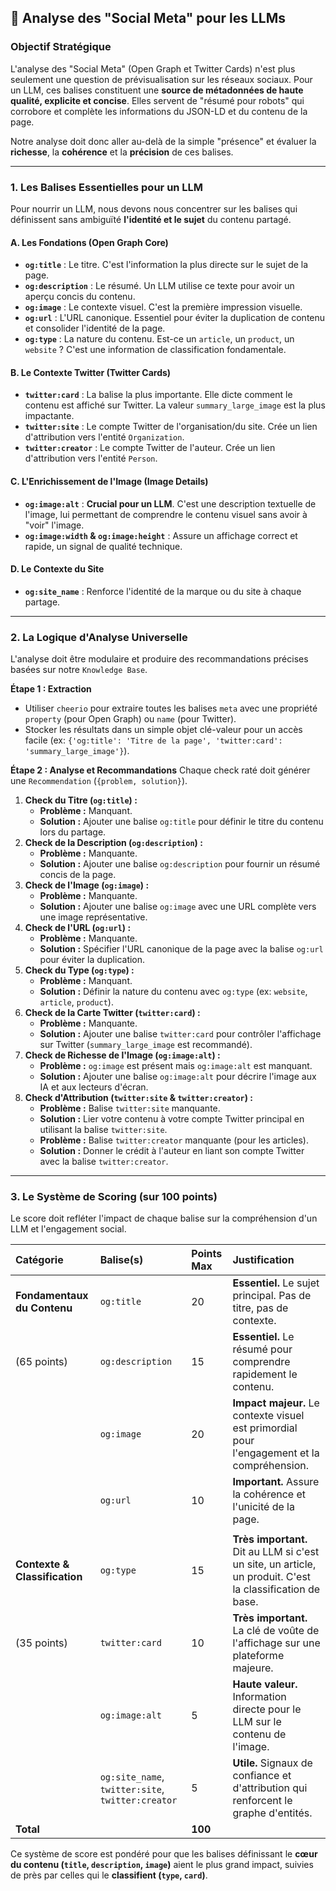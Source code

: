 ## 📱 Analyse des "Social Meta" pour les LLMs

### **Objectif Stratégique**

L'analyse des "Social Meta" (Open Graph et Twitter Cards) n'est plus seulement une question de prévisualisation sur les réseaux sociaux. Pour un LLM, ces balises constituent une **source de métadonnées de haute qualité, explicite et concise**. Elles servent de "résumé pour robots" qui corrobore et complète les informations du JSON-LD et du contenu de la page.

Notre analyse doit donc aller au-delà de la simple "présence" et évaluer la **richesse**, la **cohérence** et la **précision** de ces balises.

---

### 1. Les Balises Essentielles pour un LLM

Pour nourrir un LLM, nous devons nous concentrer sur les balises qui définissent sans ambiguïté **l'identité et le sujet** du contenu partagé.

#### **A. Les Fondations (Open Graph Core)**
*   **`og:title`** : Le titre. C'est l'information la plus directe sur le sujet de la page.
*   **`og:description`** : Le résumé. Un LLM utilise ce texte pour avoir un aperçu concis du contenu.
*   **`og:image`** : Le contexte visuel. C'est la première impression visuelle.
*   **`og:url`** : L'URL canonique. Essentiel pour éviter la duplication de contenu et consolider l'identité de la page.
*   **`og:type`** : La nature du contenu. Est-ce un `article`, un `product`, un `website` ? C'est une information de classification fondamentale.

#### **B. Le Contexte Twitter (Twitter Cards)**
*   **`twitter:card`** : La balise la plus importante. Elle dicte comment le contenu est affiché sur Twitter. La valeur `summary_large_image` est la plus impactante.
*   **`twitter:site`** : Le compte Twitter de l'organisation/du site. Crée un lien d'attribution vers l'entité `Organization`.
*   **`twitter:creator`** : Le compte Twitter de l'auteur. Crée un lien d'attribution vers l'entité `Person`.

#### **C. L'Enrichissement de l'Image (Image Details)**
*   **`og:image:alt`** : **Crucial pour un LLM**. C'est une description textuelle de l'image, lui permettant de comprendre le contenu visuel sans avoir à "voir" l'image.
*   **`og:image:width` & `og:image:height`** : Assure un affichage correct et rapide, un signal de qualité technique.

#### **D. Le Contexte du Site**
*   **`og:site_name`** : Renforce l'identité de la marque ou du site à chaque partage.

---

### 2. La Logique d'Analyse Universelle

L'analyse doit être modulaire et produire des recommandations précises basées sur notre `Knowledge Base`.

**Étape 1 : Extraction**
*   Utiliser `cheerio` pour extraire toutes les balises `meta` avec une propriété `property` (pour Open Graph) ou `name` (pour Twitter).
*   Stocker les résultats dans un simple objet clé-valeur pour un accès facile (ex: `{'og:title': 'Titre de la page', 'twitter:card': 'summary_large_image'}`).

**Étape 2 : Analyse et Recommandations**
Chaque check raté doit générer une `Recommendation` (`{problem, solution}`).

1.  **Check du Titre (`og:title`) :**
    *   **Problème :** Manquant.
    *   **Solution :** Ajouter une balise `og:title` pour définir le titre du contenu lors du partage.
2.  **Check de la Description (`og:description`) :**
    *   **Problème :** Manquante.
    *   **Solution :** Ajouter une balise `og:description` pour fournir un résumé concis de la page.
3.  **Check de l'Image (`og:image`) :**
    *   **Problème :** Manquante.
    *   **Solution :** Ajouter une balise `og:image` avec une URL complète vers une image représentative.
4.  **Check de l'URL (`og:url`) :**
    *   **Problème :** Manquante.
    *   **Solution :** Spécifier l'URL canonique de la page avec la balise `og:url` pour éviter la duplication.
5.  **Check du Type (`og:type`) :**
    *   **Problème :** Manquant.
    *   **Solution :** Définir la nature du contenu avec `og:type` (ex: `website`, `article`, `product`).
6.  **Check de la Carte Twitter (`twitter:card`) :**
    *   **Problème :** Manquante.
    *   **Solution :** Ajouter une balise `twitter:card` pour contrôler l'affichage sur Twitter (`summary_large_image` est recommandé).
7.  **Check de Richesse de l'Image (`og:image:alt`) :**
    *   **Problème :** `og:image` est présent mais `og:image:alt` est manquant.
    *   **Solution :** Ajouter une balise `og:image:alt` pour décrire l'image aux IA et aux lecteurs d'écran.
8.  **Check d'Attribution (`twitter:site` & `twitter:creator`) :**
    *   **Problème :** Balise `twitter:site` manquante.
    *   **Solution :** Lier votre contenu à votre compte Twitter principal en utilisant la balise `twitter:site`.
    *   **Problème :** Balise `twitter:creator` manquante (pour les articles).
    *   **Solution :** Donner le crédit à l'auteur en liant son compte Twitter avec la balise `twitter:creator`.

---

### 3. Le Système de Scoring (sur 100 points)

Le score doit refléter l'impact de chaque balise sur la compréhension d'un LLM et l'engagement social.

| Catégorie | Balise(s) | Points Max | Justification |
| :--- | :--- | :--- | :--- |
| **Fondamentaux du Contenu** | `og:title` | 20 | **Essentiel.** Le sujet principal. Pas de titre, pas de contexte. |
| (65 points) | `og:description` | 15 | **Essentiel.** Le résumé pour comprendre rapidement le contenu. |
| | `og:image` | 20 | **Impact majeur.** Le contexte visuel est primordial pour l'engagement et la compréhension. |
| | `og:url` | 10 | **Important.** Assure la cohérence et l'unicité de la page. |
| | | | |
| **Contexte & Classification**| `og:type` | 15 | **Très important.** Dit au LLM si c'est un site, un article, un produit. C'est la classification de base. |
| (35 points) | `twitter:card` | 10 | **Très important.** La clé de voûte de l'affichage sur une plateforme majeure. |
| | `og:image:alt` | 5 | **Haute valeur.** Information directe pour le LLM sur le contenu de l'image. |
| | `og:site_name`, `twitter:site`, `twitter:creator` | 5 | **Utile.** Signaux de confiance et d'attribution qui renforcent le graphe d'entités. |
| **Total** | | **100** | |

Ce système de score est pondéré pour que les balises définissant le **cœur du contenu (`title`, `description`, `image`)** aient le plus grand impact, suivies de près par celles qui le **classifient (`type`, `card`)**.